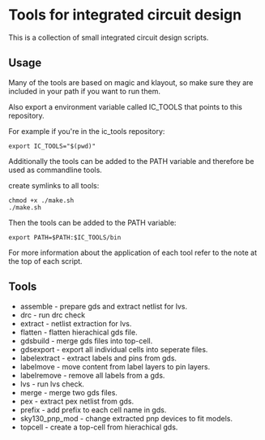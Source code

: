 # Tools for integrated circuit design

This is a collection of small integrated circuit design scripts.

## Usage

Many of the tools are based on magic and klayout, so make sure they are
included in your path if you want to run them. 

Also export a environment variable called IC_TOOLS that points
to this repository.

For example if you're in the ic_tools repository: 

```
export IC_TOOLS="$(pwd)"
```

Additionally the tools can be added to the PATH variable
and therefore be used as commandline tools. 

create symlinks to all tools:
```
chmod +x ./make.sh
./make.sh
```

Then the tools can be added to the PATH variable:
```
export PATH=$PATH:$IC_TOOLS/bin
```

For more information about the application of each tool 
refer to the note at the top of each script.

## Tools

- assemble          - prepare gds and extract netlist for lvs.
- drc               - run drc check
- extract           - netlist extraction for lvs.
- flatten           - flatten hierachical gds file.
- gdsbuild          - merge gds files into top-cell.
- gdsexport         - export all individual cells into seperate files.
- labelextract      - extract labels and pins from gds.
- labelmove         - move content from label layers to pin layers.
- labelremove       - remove all labels from a gds.
- lvs               - run lvs check.
- merge             - merge two gds files.
- pex               - extract pex netlist from gds.
- prefix            - add prefix to each cell name in gds.
- sky130_pnp_mod    - change extracted pnp devices to fit models.
- topcell           - create a top-cell from hierachical gds.



